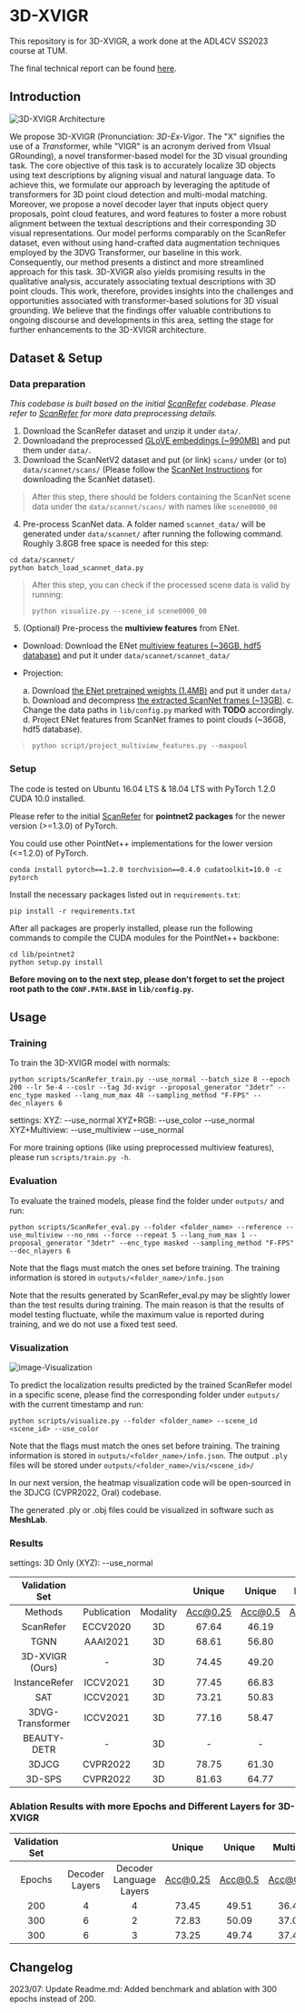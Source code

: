 # 3D-XVIGR

This repository is for 3D-XVIGR, a work done at the ADL4CV SS2023 course at TUM.

The final technical report can be found [here](assets/ADL4CV_Final_Report.pdf).

## Introduction

![3D-XVIGR Architecture](assets/3D_XVIGR_Proposal_Architecture.png)

We propose 3D-XVIGR (Pronunciation: *3D-Ex-Vigor*. The "X" signifies the use of a *Trans*former, while "VIGR" is an acronym derived from VIsual GRounding), a novel transformer-based model for the 3D visual grounding task.
The core objective of this task is to accurately localize 3D objects using text descriptions by aligning visual and natural language data.
To achieve this, we formulate our approach by leveraging the aptitude of transformers for 3D point cloud detection and multi-modal matching.
Moreover, we propose a novel decoder layer that inputs object query proposals, point cloud features, and word features to foster a more robust alignment between the textual descriptions and their corresponding 3D visual representations.
Our model performs comparably on the ScanRefer dataset, even without using hand-crafted data augmentation techniques employed by the 3DVG Transformer, our baseline in this work. 
Consequently, our method presents a distinct and more streamlined approach for this task. 
3D-XVIGR also yields promising results in the qualitative analysis, accurately associating textual descriptions with 3D point clouds.
This work, therefore, provides insights into the challenges and opportunities associated with transformer-based solutions for 3D visual grounding. We believe that the findings offer valuable contributions to ongoing discourse and developments in this area, setting the stage for further enhancements to the 3D-XVIGR architecture. 


## Dataset & Setup

### Data preparation

*This codebase is built based on the initial [ScanRefer](https://github.com/daveredrum/ScanRefer) codebase. Please refer to [ScanRefer](https://github.com/daveredrum/ScanRefer) for more data preprocessing details.*

1. Download the ScanRefer dataset and unzip it under `data/`. 
2. Downloadand the preprocessed [GLoVE embeddings (~990MB)](http://kaldir.vc.in.tum.de/glove.p) and put them under `data/`.
3. Download the ScanNetV2 dataset and put (or link) `scans/` under (or to) `data/scannet/scans/` (Please follow the [ScanNet Instructions](data/scannet/README.md) for downloading the ScanNet dataset).

> After this step, there should be folders containing the ScanNet scene data under the `data/scannet/scans/` with names like `scene0000_00`

4. Pre-process ScanNet data. A folder named `scannet_data/` will be generated under `data/scannet/` after running the following command. Roughly 3.8GB free space is needed for this step:

```shell
cd data/scannet/
python batch_load_scannet_data.py
```

> After this step, you can check if the processed scene data is valid by running:
>
> ```shell
> python visualize.py --scene_id scene0000_00
> ```

5. (Optional) Pre-process the **multiview features** from ENet.

- Download:
    Download the ENet [multiview features (~36GB, hdf5 database)](http://kaldir.vc.in.tum.de/enet_feats.hdf5) and put it under `data/scannet/scannet_data/`

- Projection:

   a. Download [the ENet pretrained weights (1.4MB)](http://kaldir.vc.in.tum.de/ScanRefer/scannetv2_enet.pth) and put it under `data/`
   b. Download and decompress [the extracted ScanNet frames (~13GB)](http://kaldir.vc.in.tum.de/3dsis/scannet_train_images.zip).
   c. Change the data paths in `lib/config.py` marked with __TODO__ accordingly.
   d. Project ENet features from ScanNet frames to point clouds (~36GB, hdf5 database).


> ```shell
> python script/project_multiview_features.py --maxpool
> ```

### Setup
The code is tested on Ubuntu 16.04 LTS & 18.04 LTS with PyTorch 1.2.0 CUDA 10.0 installed.

Please refer to the initial [ScanRefer](https://daveredrum.github.io/ScanRefer/) for **pointnet2 packages** for the newer version (>=1.3.0) of PyTorch.

You could use other PointNet++ implementations for the lower version (<=1.2.0) of PyTorch.

```shell
conda install pytorch==1.2.0 torchvision==0.4.0 cudatoolkit=10.0 -c pytorch
```

Install the necessary packages listed out in `requirements.txt`:
```shell
pip install -r requirements.txt
```
After all packages are properly installed, please run the following commands to compile the CUDA modules for the PointNet++ backbone:
```shell
cd lib/pointnet2
python setup.py install
```
__Before moving on to the next step, please don't forget to set the project root path to the `CONF.PATH.BASE` in `lib/config.py`.__

## Usage

### Training
To train the 3D-XVIGR model with normals:

```shell
python scripts/ScanRefer_train.py --use_normal --batch_size 8 --epoch 200 --lr 5e-4 --coslr --tag 3d-xvigr --proposal_generator "3detr" --enc_type masked --lang_num_max 48 --sampling_method "F-FPS" --dec_nlayers 6
```
settings:
XYZ: --use_normal
XYZ+RGB: --use_color --use_normal
XYZ+Multiview: --use_multiview --use_normal

For more training options (like using preprocessed multiview features), please run `scripts/train.py -h`.

### Evaluation
To evaluate the trained models, please find the folder under `outputs/` and run:
```shell
python scripts/ScanRefer_eval.py --folder <folder_name> --reference --use_multiview --no_nms --force --repeat 5 --lang_num_max 1 --proposal_generator "3detr" --enc_type masked --sampling_method "F-FPS" --dec_nlayers 6
```
Note that the flags must match the ones set before training. The training information is stored in `outputs/<folder_name>/info.json`

Note that the results generated by ScanRefer_eval.py may be slightly lower than the test results during training. The main reason is that the results of model testing fluctuate, while the maximum value is reported during training, and we do not use a fixed test seed.

### Visualization
![image-Visualization](assets/qualitative_results.png)

To predict the localization results predicted by the trained ScanRefer model in a specific scene, please find the corresponding folder under `outputs/` with the current timestamp and run:

```shell
python scripts/visualize.py --folder <folder_name> --scene_id <scene_id> --use_color
```
Note that the flags must match the ones set before training. The training information is stored in `outputs/<folder_name>/info.json`. The output `.ply` files will be stored under `outputs/<folder_name>/vis/<scene_id>/`

In our next version, the heatmap visualization code will be open-sourced in the 3DJCG (CVPR2022, Oral) codebase. 

The generated .ply or .obj files could be visualized in software such as **MeshLab**.

### Results

settings:
3D Only (XYZ): --use_normal

|             Validation Set             |             |          |  Unique  |  Unique | Multiple | Multiple |  Overall | Overall |
|:--------------------------------------:|:-----------:|:--------:|:--------:|:-------:|:--------:|:--------:|:--------:|:-------:|
|                 Methods                | Publication | Modality | Acc@0.25 | Acc@0.5 | Acc@0.25 |  Acc@0.5 | Acc@0.25 | Acc@0.5 |
|                ScanRefer               |   ECCV2020  |    3D    |   67.64  |  46.19  |   32.06  |   21.26  |   38.97  |  26.10  |
|                  TGNN                  |   AAAI2021  |    3D    |   68.61  |  56.80  |   29.84  |   23.18  |   37.37  |  29.70  |
|               3D-XVIGR (Ours)          |      -      |    3D    |   74.45  |  49.20  |   35.82  |   23.08  |   43.13  |  28.34  |
|              InstanceRefer             |   ICCV2021  |    3D    |   77.45  |  66.83  |   31.27  |   24.77  |   40.23  |  32.93  |
|                   SAT                  |   ICCV2021  |    3D    |   73.21  |  50.83  |   37.64  |   25.16  |   44.54  |  30.14  |
|             3DVG-Transformer           |   ICCV2021  |    3D    |   77.16  |  58.47  |   38.38  |   28.70  |   45.90  |  34.47  |
|               BEAUTY-DETR              |      -      |    3D    |     -    |    -    |     -    |     -    |   46.40  |    -    |
|                  3DJCG                 |   CVPR2022  |    3D    |   78.75  |  61.30  |   40.13  |   30.08  |   47.62  |  36.14  |
|                 3D-SPS                 |   CVPR2022  |    3D    |   81.63  |  64.77  |   39.48  |   29.61  |   47.65  |  36.43  |

### Ablation Results with more Epochs and Different Layers for 3D-XVIGR
|             Validation Set             |              |                       |  Unique  |  Unique | Multiple | Multiple |  Overall | Overall |
|:--------------------------------------:|:------------:|:---------------------:|:--------:|:-------:|:--------:|:--------:|:--------:|:-------:|
|                 Epochs                 |Decoder Layers|Decoder Language Layers| Acc@0.25 | Acc@0.5 | Acc@0.25 |  Acc@0.5 | Acc@0.25 | Acc@0.5 |
|                200                     |      4       |          4            |   73.45  |  49.51  |   36.49  |   24.34  |   43.66  |  29.22  |
|                300                     |      6       |          2            |   72.83  |  50.09  |   37.02  |   24.11  |   43.97  |  29.15  |
|                300                     |      6       |          3            |   73.25  |  49.74  |   37.42  |   24.62  |   44.37  |  29.49  |

## Changelog

2023/07: Update Readme.md: Added benchmark and ablation with 300 epochs instead of 200.